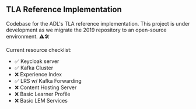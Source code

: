 ## TLA Reference Implementation
Codebase for the ADL's TLA reference implementation.  This project is under development as we migrate the 2019 repository to an open-source environment.  ⚠🛠

Current resource checklist:
- ✅ Keycloak server 
- ✅ Kafka Cluster 
- ❌ Experience Index
- ✅ LRS w/ Kafka Forwarding
- ❌ Content Hosting Server
- ❌ Basic Learner Profile
- ❌ Basic LEM Services
